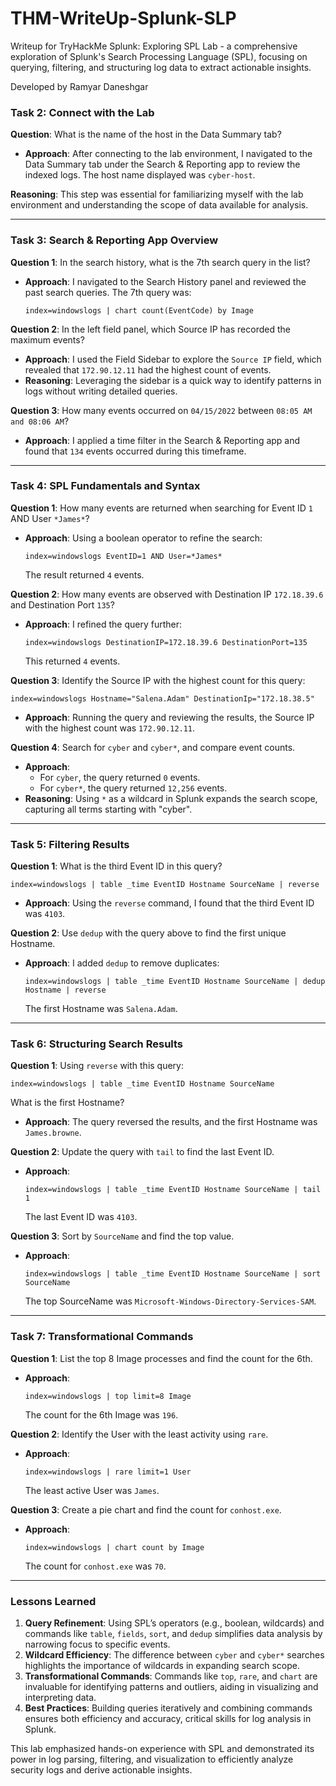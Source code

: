 # THM-WriteUp-Splunk-SLP
Writeup for TryHackMe Splunk: Exploring SPL Lab - a comprehensive exploration of Splunk's Search Processing Language (SPL), focusing on querying, filtering, and structuring log data to extract actionable insights.

Developed by Ramyar Daneshgar 

### Task 2: Connect with the Lab

**Question**: What is the name of the host in the Data Summary tab?  
- **Approach**: After connecting to the lab environment, I navigated to the Data Summary tab under the Search & Reporting app to review the indexed logs. The host name displayed was `cyber-host`.

**Reasoning**: This step was essential for familiarizing myself with the lab environment and understanding the scope of data available for analysis.

---

### Task 3: Search & Reporting App Overview

**Question 1**: In the search history, what is the 7th search query in the list?  
- **Approach**: I navigated to the Search History panel and reviewed the past search queries. The 7th query was:  
  ```spl
  index=windowslogs | chart count(EventCode) by Image
  ```

**Question 2**: In the left field panel, which Source IP has recorded the maximum events?  
- **Approach**: I used the Field Sidebar to explore the `Source IP` field, which revealed that `172.90.12.11` had the highest count of events.  
- **Reasoning**: Leveraging the sidebar is a quick way to identify patterns in logs without writing detailed queries.

**Question 3**: How many events occurred on `04/15/2022` between `08:05 AM and 08:06 AM`?  
- **Approach**: I applied a time filter in the Search & Reporting app and found that `134` events occurred during this timeframe.

---

### Task 4: SPL Fundamentals and Syntax

**Question 1**: How many events are returned when searching for Event ID `1` AND User `*James*`?  
- **Approach**: Using a boolean operator to refine the search:
  ```spl
  index=windowslogs EventID=1 AND User=*James*
  ```
  The result returned `4` events.

**Question 2**: How many events are observed with Destination IP `172.18.39.6` and Destination Port `135`?  
- **Approach**: I refined the query further:
  ```spl
  index=windowslogs DestinationIP=172.18.39.6 DestinationPort=135
  ```
  This returned `4` events.

**Question 3**: Identify the Source IP with the highest count for this query:
```spl
index=windowslogs Hostname="Salena.Adam" DestinationIp="172.18.38.5"
```
- **Approach**: Running the query and reviewing the results, the Source IP with the highest count was `172.90.12.11`.

**Question 4**: Search for `cyber` and `cyber*`, and compare event counts.  
- **Approach**:
  - For `cyber`, the query returned `0` events.
  - For `cyber*`, the query returned `12,256` events.  
- **Reasoning**: Using `*` as a wildcard in Splunk expands the search scope, capturing all terms starting with "cyber".

---

### Task 5: Filtering Results

**Question 1**: What is the third Event ID in this query?
```spl
index=windowslogs | table _time EventID Hostname SourceName | reverse
```
- **Approach**: Using the `reverse` command, I found that the third Event ID was `4103`.

**Question 2**: Use `dedup` with the query above to find the first unique Hostname.  
- **Approach**: I added `dedup` to remove duplicates:
  ```spl
  index=windowslogs | table _time EventID Hostname SourceName | dedup Hostname | reverse
  ```
  The first Hostname was `Salena.Adam`.

---

### Task 6: Structuring Search Results

**Question 1**: Using `reverse` with this query:
```spl
index=windowslogs | table _time EventID Hostname SourceName
```
What is the first Hostname?  
- **Approach**: The query reversed the results, and the first Hostname was `James.browne`.

**Question 2**: Update the query with `tail` to find the last Event ID.  
- **Approach**:
  ```spl
  index=windowslogs | table _time EventID Hostname SourceName | tail 1
  ```
  The last Event ID was `4103`.

**Question 3**: Sort by `SourceName` and find the top value.  
- **Approach**:
  ```spl
  index=windowslogs | table _time EventID Hostname SourceName | sort SourceName
  ```
  The top SourceName was `Microsoft-Windows-Directory-Services-SAM`.

---

### Task 7: Transformational Commands

**Question 1**: List the top 8 Image processes and find the count for the 6th.  
- **Approach**:
  ```spl
  index=windowslogs | top limit=8 Image
  ```
  The count for the 6th Image was `196`.

**Question 2**: Identify the User with the least activity using `rare`.  
- **Approach**:
  ```spl
  index=windowslogs | rare limit=1 User
  ```
  The least active User was `James`.

**Question 3**: Create a pie chart and find the count for `conhost.exe`.  
- **Approach**:
  ```spl
  index=windowslogs | chart count by Image
  ```
  The count for `conhost.exe` was `70`.

---

### Lessons Learned

1. **Query Refinement**: Using SPL’s operators (e.g., boolean, wildcards) and commands like `table`, `fields`, `sort`, and `dedup` simplifies data analysis by narrowing focus to specific events.
2. **Wildcard Efficiency**: The difference between `cyber` and `cyber*` searches highlights the importance of wildcards in expanding search scope.
3. **Transformational Commands**: Commands like `top`, `rare`, and `chart` are invaluable for identifying patterns and outliers, aiding in visualizing and interpreting data.
4. **Best Practices**: Building queries iteratively and combining commands ensures both efficiency and accuracy, critical skills for log analysis in Splunk.

This lab emphasized hands-on experience with SPL and demonstrated its power in log parsing, filtering, and visualization to efficiently analyze security logs and derive actionable insights.
